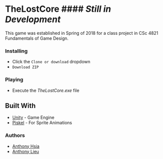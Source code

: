 # TheLostCore #### *Still in Development*
This game was established in Spring of 2018 for a class project in CSc 4821 Fundamentals of Game Design. 
### Installing
* Click the `Clone or download` dropdown
* `Download ZIP`

### Playing
* Execute the *TheLostCore.exe* file

## Built With
* [Unity](https://unity3d.com/) - Game Engine
* [Piskel](https://www.piskelapp.com/) - For Sprite Animations

### Authors
* [Anthony Hsia](https://github.com/ahsia3)
* [Anthony Lieu](https://github.com/alieu526)
